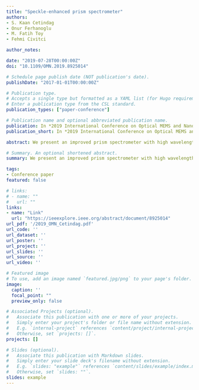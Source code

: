 ```yaml
---
title: "Speckle-enhanced prism spectrometer"
authors:
- S. Kaan Cetindag
- Onur Ferhanoglu
- M. Fatih Toy
- Fehmi Civitci

author_notes:

date: "2019-07-28T00:00:00Z"
doi: "10.1109/OMN.2019.8925014"

# Schedule page publish date (NOT publication's date).
publishDate: "2017-01-01T00:00:00Z"

# Publication type.
# Accepts a single type but formatted as a YAML list (for Hugo requirements).
# Enter a publication type from the CSL standard.
publication_types: ["paper-conference"]

# Publication name and optional abbreviated publication name.
publication: In *2019 International Conference on Optical MEMS and Nanophotonics (OMN)*, Daejeon
publication_short: In *2019 International Conference on Optical MEMS and Nanophotonics (OMN)*

abstract: We present an improved prism spectrometer with high wavelength range and spectral resolution. The device is an upgraded prism spectrometer that utilizes an additional scattering medium leading to a wavelength-dependent speckle pattern. We demonstrate <; 20 pm resolution and ~750 nm wavelength range with the proposed device. With the demonstrated spectral resolution, the speckle-enhanced prism could provide the means to image deep tissue layers in Optical Coherence Tomography.

# Summary. An optional shortened abstract.
summary: We present an improved prism spectrometer with high wavelength range and spectral resolution. 

tags:
- Conference paper
featured: false

# links:
# - name: ""
#   url: ""
links:
- name: "Link"
  url: "https://ieeexplore.ieee.org/abstract/document/8925014"
url_pdf: '/2019_OMN_Cetindag.pdf'
url_code: ''
url_dataset: ''
url_poster: ''
url_project: ''
url_slides: ''
url_source: ''
url_video: ''

# Featured image
# To use, add an image named `featured.jpg/png` to your page's folder. 
image:
  caption: ''
  focal_point: ""
  preview_only: false

# Associated Projects (optional).
#   Associate this publication with one or more of your projects.
#   Simply enter your project's folder or file name without extension.
#   E.g. `internal-project` references `content/project/internal-project/index.md`.
#   Otherwise, set `projects: []`.
projects: []

# Slides (optional).
#   Associate this publication with Markdown slides.
#   Simply enter your slide deck's filename without extension.
#   E.g. `slides: "example"` references `content/slides/example/index.md`.
#   Otherwise, set `slides: ""`.
slides: example
---
```




